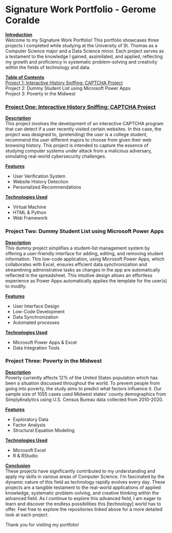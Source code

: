 # <b>Signature Work Portfolio - Gerome Coralde</b><br />

<ins><b>Introduction</ins></b><br />
Welcome to my Signature Work Portfolio! This portfolio showcases three projects I completed while studying at the University of St. Thomas as a Computer Science major and a Data Science minor. Each project serves as a testament to the knowledge I gained, assimilated, and applied, reflecting my growth and proficiency in systematic problem-solving and creativity within the fields of technology and data.<br />

<ins><b>Table of Contents</b></ins><br />
[Project 1: Interactive History Sniffing: CAPTCHA Project<br />](https://github.com/Geremyycx/Interactive-History-Sniffing-CAPTCHA.git)
Project 2: Dummy Student List using Microsoft Power Apps<br />
Project 3: Poverty in the Midwest<br />

### <b> [Project One: Interactive History Sniffing: CAPTCHA Project</b><br />](https://github.com/Geremyycx/Interactive-History-Sniffing-CAPTCHA.git)
<ins><b> Description</ins></b><br />
This project involves the development of an interactive CAPTCHA program that can detect if a user recently visited certain websites. In this case, the project was designed to, (pretending) the user is a college student, recommend the user different majors to choose from given their web browsing history. This project is intended to capture the essence of studying computer systems under attack from a malicious adversary, simulating real-world cybersecurity challenges.

<ins><b>Features</ins></b>
- User Verification System
- Website History Detection
- Personalized Recommendations

<ins><b>Technologies Used</ins></b>

- Virtual Machine 
- HTML & Python
- Web Framework

### <b> Project Two: Dummy Student List using Microsoft Power Apps </b><br />
<ins><b> Description</b></ins><br />
This dummy project simplifies a student-list management system by offering a user-friendly interface for adding, editing, and removing student information. This low-code application, using Microsoft Power Apps, which collaborates with Excel, ensures efficient data synchronization and streamlining administrative tasks as changes in the app are automatically reflected in the spreadsheet. This intuitive design allows an effortless experience as Power Apps automatically applies the template for the user(s) to modify. 


<ins><b>Features</ins></b>
- User Interface Design
- Low-Code Development
- Data Synchronization
- Automated processes

<ins><b>Technologies Used</ins></b>

- Microsoft Power Apps & Excel
- Data Integration Tools

### <b> Project Three: Poverty in the Midwest </b><br />
<ins><b> Description</b></ins><br />
Poverty currently affects 12% of the United States population which has been a situation discussed throughout the world. To prevent people from going into poverty, the study aims to predict what factors influence it. Our sample size of 1055 cases used Midwest states' county demographics from SimplyAnalytics using U.S. Census Bureau data collected from 2010-2020.


<ins><b>Features</ins></b>
- Exploratory Data
- Factor Analysis 
- Structural Equation Modeling

<ins><b>Technologies Used</ins></b>

- Microsoft Excel
- R & RStudio


<ins><b>Conclusion</ins></b><br />
These projects have significantly contributed to my understanding and apply my skills in various areas of Computer Science. I'm fascinated by the dynamic nature of this field as technology rapidly evolves every day. These projects are a tangible testament to the real-world applications of applied knowledge, systematic problem-solving, and creative thinking within the advanced field. As I continue to explore this advanced field, I am eager to learn and discover the endless possibilities this [technology] world has to offer. Feel free to explore the repositories linked above for a more detailed look at each project.<br />

Thank you for visiting my portfolio! 
